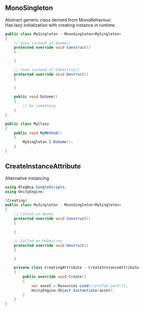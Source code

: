 ## MonoSingleton

Abstract generic class derived from MonoBehaviour.  
Has lazy initialization with creating instance in runtime.

```csharp
public class MySingleton : MonoSingleton<MySingleton>
{
    // Used instead of Awake()
    protected override void Construct()
    {

    }

    // Used instead of OnDestroy()
    protected override void Destruct()
    {

    }
	
    public void DoSome()
    {
        // Do something
    }
}
```

```csharp
public class MyClass
{
    public void MyMethod()
    {
        MySingleton.I.DoSome();
    }
}
```

## CreateInstanceAttribute

Alternative instancing

```csharp
using OlegHcp.SingleScripts;
using UnityEngine;

[Creating]
public class MySingleton : MonoSingleton<MySingleton>
{
    // Called on Awake
    protected override void Construct()
    {

    }

    // Called on OnDestroy
    protected override void Destruct()
    {

    }

    private class CreatingAttribute : CreateInstanceAttribute
    {
        public override void Create()
        {
            var aaset = Resources.Load(/*prefab path*/);
            UnityEngine.Object.Instantiate(asset);
        }
    }
}
```
